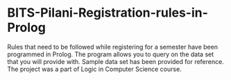# BITS-Pilani-Registration-rules-in-Prolog
Rules that need to be followed while registering for a semester have been programmed in Prolog. The program allows you to query on the data set that you will provide with. Sample data set has been provided for reference. The project was a part of Logic in Computer Science course.
